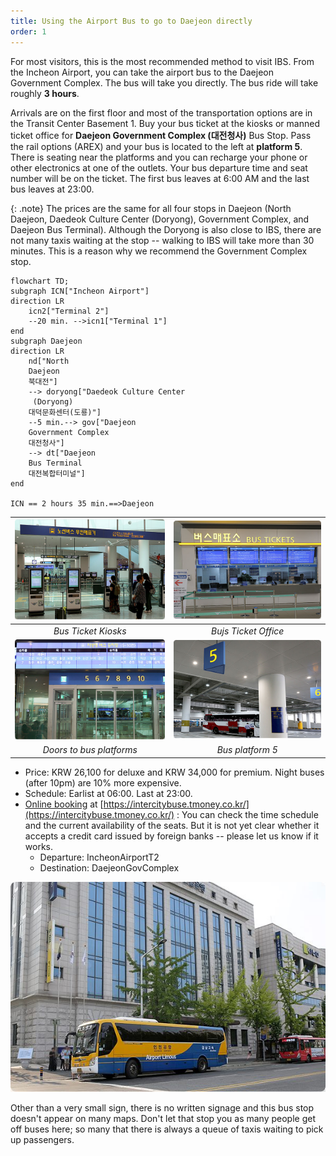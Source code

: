 ```yaml
---
title: Using the Airport Bus to go to Daejeon directly
order: 1
---
```

For most visitors, this is the most recommended method to visit IBS.
From the Incheon Airport, you can take the airport bus to the Daejeon Government Complex. The bus will take you directly. The bus ride will take roughly **3 hours**.

Arrivals are on the first floor and most of the transportation options are in the Transit Center Basement 1. Buy your bus ticket at the kiosks or manned ticket office for **Daejeon Government Complex (대전청사)** Bus Stop. 
Pass the rail options (AREX) and your bus is located to the left at **platform 5**. There is seating near the platforms and you can recharge your phone or other electronics at one of the outlets. Your bus departure time and seat number will be on the ticket. The first bus leaves at 6:00 AM and the last bus leaves at 23:00.


{: .note}
The prices are the same for all four stops in Daejeon (North Daejeon, Daedeok Culture Center
     (Doryong), Government Complex, and Daejeon Bus Terminal). Although the Doryong is also close to IBS, there are not many taxis waiting at the stop -- walking to IBS will take more than 30 minutes. This is a reason why we recommend the Government Complex stop.

```mermaid
flowchart TD;
subgraph ICN["Incheon Airport"]
direction LR
    icn2["Terminal 2"]  
    --20 min. -->icn1["Terminal 1"]
end
subgraph Daejeon
direction LR
    nd["North 
    Daejeon
    북대전"]
    --> doryong["Daedeok Culture Center
     (Doryong)
    대덕문화센터(도룡)"]
    --5 min.--> gov["Daejeon 
    Government Complex
    대전청사"]
    --> dt["Daejeon 
    Bus Terminal
    대전복합터미널"]
end

ICN == 2 hours 35 min.==>Daejeon
```

|![Bus Ticket Kiosks](/assets/images/icn2-ticket-kiosk.jpg)|![Bus ticket office](/assets/images/icn2-ticket.jpg)|
|:--:|:--:|
|*Bus Ticket Kiosks*|*Bujs Ticket Office*|
|![Door](/assets/images/icn2-door.jpg)|![Bus Platform 5](/assets/images/icn-t2-platform.jpg)|
|*Doors to bus platforms*|*Bus platform 5*|


- Price: KRW 26,100 for deluxe and KRW 34,000 for premium. Night buses (after 10pm) are 10% more expensive.
- Schedule: Earlist at 06:00. Last at 23:00.
- [Online booking](https://intercitybuse.tmoney.co.kr/) at [https://intercitybuse.tmoney.co.kr/](https://intercitybuse.tmoney.co.kr/) :  You can check the time schedule and the current availability of the seats. But it is not yet clear whether it accepts a credit card issued by foreign banks -- please let us know if it works.
  - Departure: IncheonAirportT2
  - Destination: DaejeonGovComplex


![Daejeon Government Complex (대전청사) Bus Stop](/assets/images/govcomplexstop.jpg)

Other than a very small sign, there is no written signage and this bus stop doesn't appear on many maps. Don't let that stop you as many people get off buses here; so many that there is always a queue of taxis waiting to pick up passengers.